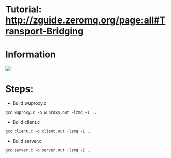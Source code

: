 # Tutorial: http://zguide.zeromq.org/page:all#Transport-Bridging

# Information

<img src=https://github.com/imatix/zguide/raw/master/images/fig18.png />

# Steps:
* Build wuproxy.c
```
gcc wuproxy.c -o wuproxy.out -lzmq -I ..
```
* Build client.c
```
gcc client.c -o client.out -lzmq -I ..
```
* Build server.c
```
gcc server.c -o server.out -lzmq -I ..
```